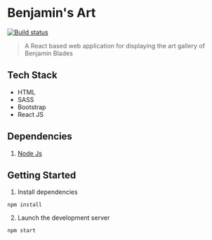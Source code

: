 # Benjamin's Art
[![Build status](https://flatlinemedia.visualstudio.com/FLATLINEmedia/_apis/build/status/benjaminsart%20-%20CI)](https://flatlinemedia.visualstudio.com/FLATLINEmedia/_build/latest?definitionId=7)

> A React based web application for displaying the art gallery of Benjamin Blades

## Tech Stack
- HTML
- SASS
- Bootstrap
- React JS

## Dependencies
1. [Node Js](https://nodejs.org/en/download/)

## Getting Started
1. Install dependencies  
```
npm install
```
2. Launch the development server  
```
npm start
```